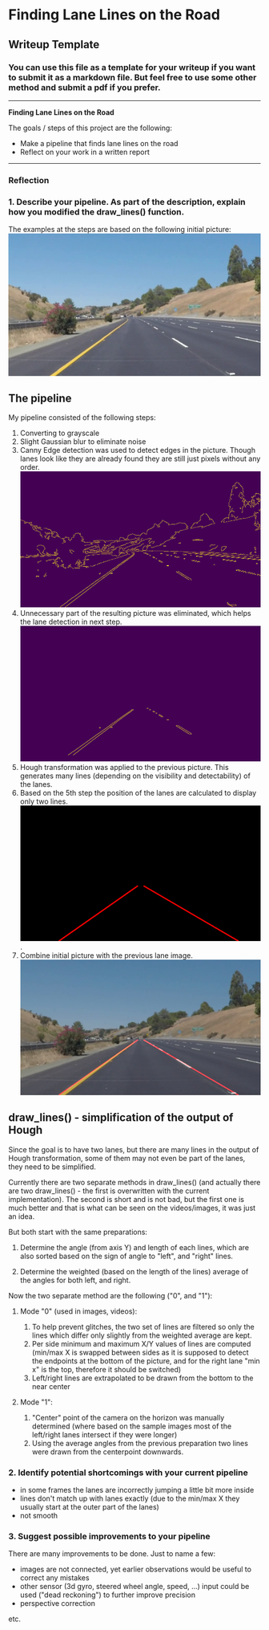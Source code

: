 # **Finding Lane Lines on the Road** 

## Writeup Template

### You can use this file as a template for your writeup if you want to submit it as a markdown file. But feel free to use some other method and submit a pdf if you prefer.

---

**Finding Lane Lines on the Road**

The goals / steps of this project are the following:
* Make a pipeline that finds lane lines on the road
* Reflect on your work in a written report

[//]: # (Image References)

[init]: ./writeup_images/00_start.png "Initial picture"
[cannied]: ./writeup_images/03_cannied.png "Canny Edge detection"
[region]: ./writeup_images/04_region_selected.png "Unnecessary parts removed"
[line]: ./writeup_images/05_line_image.png "Hough transform lines reduced to two lines"
[overlay]: ./writeup_images/06_overlay.png "Lines and initial picture combined"

---

### Reflection

### 1. Describe your pipeline. As part of the description, explain how you modified the draw_lines() function.

The examples at the steps are based on the following initial picture:
![init]

## The pipeline
My pipeline consisted of the following steps:

1. Converting to grayscale
2. Slight Gaussian blur to eliminate noise
3. Canny Edge detection was used to detect edges in the picture. Though lanes look like they are already found they are still just pixels without any order. ![cannied]
4. Unnecessary part of the resulting picture was eliminated, which helps the lane detection in next step. ![region]
5. Hough transformation was applied to the previous picture. This generates many lines (depending on the visibility and detectability) of the lanes.
6. Based on the 5th step the position of the lanes are calculated to display only two lines. ![line].
7. Combine initial picture with the previous lane image. ![overlay]

## draw_lines() - simplification of the output of Hough

Since the goal is to have two lanes, but there are many lines in the output of Hough transformation, some of them may not even be part of the lanes, they need to be simplified.

Currently there are two separate methods in draw_lines()   (and actually there are two draw_lines() - the first is overwritten with the current implementation). The second is short and is not bad, but the first one is much better and that is what can be seen on the videos/images, it was just an idea.

But both start with the same preparations:
1. Determine the angle (from axis Y) and length of each lines, which are also sorted based on the sign of angle to "left", and "right" lines.

2. Determine the weighted (based on the length of the lines) average of the angles for both left, and right.


Now the two separate method are the following ("0", and "1"):
1. Mode "0" (used in images, videos):
    1. To help prevent glitches, the two set of lines are filtered so only the lines which differ only slightly from the weighted average are kept.
    2. Per side minimum and maximum X/Y values of lines are computed (min/max X is swapped between sides as it is supposed to detect the endpoints at the bottom of the picture, and for the right lane "min x" is the top, therefore it should be switched)
    3. Left/right lines are extrapolated to be drawn from the bottom to the near center
   
2. Mode "1": 
    1. "Center" point of the camera on the horizon was manually determined (where based on the sample images most of the left/right lanes intersect if they were longer)
    2. Using the average angles from the previous preparation two lines were drawn from the centerpoint downwards.



### 2. Identify potential shortcomings with your current pipeline

- in some frames the lanes are incorrectly jumping a little bit more inside
- lines don't match up with lanes exactly (due to the min/max X they usually start at the outer part of the lanes)
- not smooth

### 3. Suggest possible improvements to your pipeline

There are many improvements to be done.
Just to name a few:
- images are not connected, yet earlier observations would be useful to correct any mistakes
- other sensor (3d gyro, steered wheel angle, speed, ...) input could be used ("dead reckoning") to further improve precision
- perspective correction

etc.
